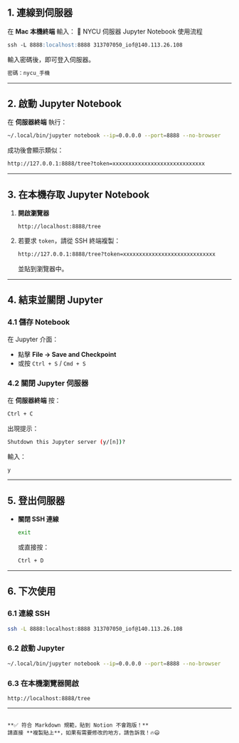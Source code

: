 ## **1. 連線到伺服器**
在 **Mac 本機終端** 輸入：
📌 NYCU 伺服器 Jupyter Notebook 使用流程

```markdown
ssh -L 8888:localhost:8888 313707050_iof@140.113.26.108
```
輸入密碼後，即可登入伺服器。

```markdown
密碼：nycu_手機
```

---

## **2. 啟動 Jupyter Notebook**
在 **伺服器終端** 執行：
```bash
~/.local/bin/jupyter notebook --ip=0.0.0.0 --port=8888 --no-browser
```
成功後會顯示類似：
```bash
http://127.0.0.1:8888/tree?token=xxxxxxxxxxxxxxxxxxxxxxxxxxxxx
```

---

## **3. 在本機存取 Jupyter Notebook**
1. **開啟瀏覽器**
   ```text
   http://localhost:8888/tree
   ```
2. 若要求 `token`，請從 SSH 終端複製：
   ```bash
   http://127.0.0.1:8888/tree?token=xxxxxxxxxxxxxxxxxxxxxxxxxxxxx
   ```
   並貼到瀏覽器中。

---

## **4. 結束並關閉 Jupyter**
### **4.1 儲存 Notebook**
在 Jupyter 介面：
- 點擊 **File → Save and Checkpoint**
- 或按 `Ctrl + S` / `Cmd + S`

### **4.2 關閉 Jupyter 伺服器**
在 **伺服器終端** 按：
```bash
Ctrl + C
```
出現提示：
```bash
Shutdown this Jupyter server (y/[n])?
```
輸入：
```bash
y
```

---

## **5. 登出伺服器**
- **關閉 SSH 連線**
  ```bash
  exit
  ```
  或直接按：
  ```bash
  Ctrl + D
  ```

---

## **6. 下次使用**
### **6.1 連線 SSH**
```bash
ssh -L 8888:localhost:8888 313707050_iof@140.113.26.108
```

### **6.2 啟動 Jupyter**
```bash
~/.local/bin/jupyter notebook --ip=0.0.0.0 --port=8888 --no-browser
```

### **6.3 在本機瀏覽器開啟**
```text
http://localhost:8888/tree
```

---
```

**✅ 符合 Markdown 規範，貼到 Notion 不會跑版！**  
請直接 **複製貼上**，如果有需要修改的地方，請告訴我！🔥😃
